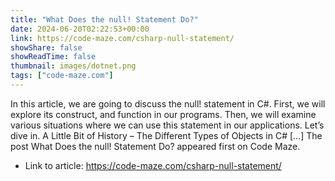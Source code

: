 ```yaml
---
title: "What Does the null! Statement Do?"
date: 2024-06-20T02:22:53+00:00
link: https://code-maze.com/csharp-null-statement/
showShare: false
showReadTime: false
thumbnail: images/dotnet.png
tags: ["code-maze.com"]
---
```

In this article, we are going to discuss the null! statement in C#. First, we will explore its construct, and function in our programs. Then, we will examine various situations where we can use this statement in our applications. Let’s dive in. A Little Bit of History – The Different Types of Objects in C# […]
The post What Does the null! Statement Do? appeared first on Code Maze.

- Link to article: https://code-maze.com/csharp-null-statement/